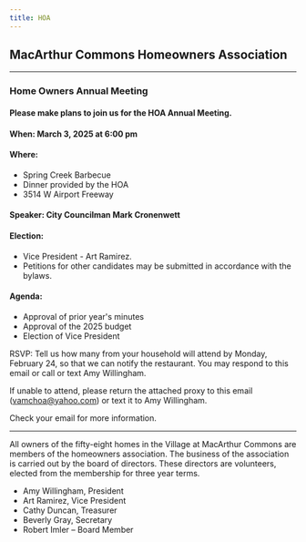 ```yaml
---
title: HOA
---
```

## MacArthur Commons Homeowners Association

---

### Home Owners Annual Meeting

#### Please make plans to join us for the HOA Annual Meeting.  

#### When:   March 3, 2025 at 6:00 pm

#### Where:
- Spring Creek Barbecue
- Dinner provided by the HOA
- 3514 W Airport Freeway

#### Speaker:  City Councilman Mark Cronenwett

#### Election:
- Vice President - Art Ramirez.
- Petitions for other candidates may be submitted in accordance with the bylaws.     

#### Agenda:
- Approval of prior year's minutes
- Approval of the 2025 budget 
- Election of Vice President

RSVP:
Tell us how many from your household will attend by Monday, February 24, so that we can notify the restaurant.  You may respond to this email or call or text Amy Willingham.
        
If unable to attend, please return the attached proxy to this email (vamchoa@yahoo.com) or text it to Amy Willingham.   

Check your email for more information.

---

All owners of the fifty-eight homes in the Village at MacArthur Commons are members of the homeowners association.  The business of the association is carried out by the board of directors.  These directors are volunteers, elected from the membership for three year terms.

- Amy Willingham, President
- Art Ramirez, Vice President
- Cathy Duncan, Treasurer
- Beverly Gray, Secretary
- Robert Imler – Board Member
